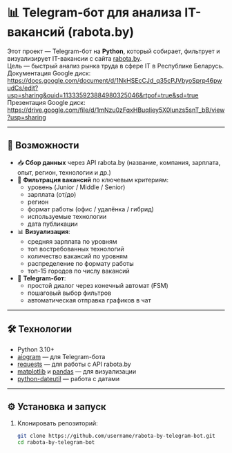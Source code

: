 
# 📊 Telegram-бот для анализа IT-вакансий (rabota.by)

Этот проект — Telegram-бот на **Python**, который собирает, фильтрует и визуализирует IT-вакансии с сайта [rabota.by](https://rabota.by).  
Цель — быстрый анализ рынка труда в сфере IT в Республике Беларусь.  
Документация Google диск: https://docs.google.com/document/d/1NkHSEcCJd_q35cPJVbyoSprp46pwudCs/edit?usp=sharing&ouid=113335923884980325046&rtpof=true&sd=true
Презентация Google диск: https://drive.google.com/file/d/1mNzu0zFqxHBuqIiey5X0lunzs5snT_bB/view?usp=sharing

---

## 🔹 Возможности
- 📥 **Сбор данных** через API rabota.by (название, компания, зарплата, опыт, регион, технологии и др.)  
- 🔎 **Фильтрация вакансий** по ключевым критериям:
  - уровень (Junior / Middle / Senior)  
  - зарплата (от/до)  
  - регион  
  - формат работы (офис / удалёнка / гибрид)  
  - используемые технологии  
  - дата публикации  
- 📊 **Визуализация**:
  - средняя зарплата по уровням  
  - топ востребованных технологий  
  - количество вакансий по уровням  
  - распределение по формату работы  
  - топ-15 городов по числу вакансий  
- 🤖 **Telegram-бот**:
  - простой диалог через конечный автомат (FSM)  
  - пошаговый выбор фильтров  
  - автоматическая отправка графиков в чат  

---

## 🛠️ Технологии
- Python 3.10+  
- [aiogram](https://docs.aiogram.dev/) — для Telegram-бота  
- [requests](https://docs.python-requests.org/) — для работы с API rabota.by  
- [matplotlib](https://matplotlib.org/) и [pandas](https://pandas.pydata.org/) — для визуализации  
- [python-dateutil](https://dateutil.readthedocs.io/) — работа с датами  

---

## ⚙️ Установка и запуск

1. Клонировать репозиторий:
   ```bash
   git clone https://github.com/username/rabota-by-telegram-bot.git
   cd rabota-by-telegram-bot
